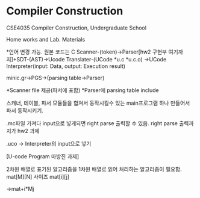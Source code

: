 # Compiler Construction
CSE4035 Compiler Construction, Undergraduate School

Home works and Lab. Materials

*언어 변경 가능. 원본 코드는 C
Scanner-(token)->Parser[hw2 구현부 여기까지]+SDT-(AST)->Ucode Translater-(UCode *u.c *u.c.o)
->UCode Interpreter(input: Data, output: Execution result)

minic.gr->PGS->(parsing table->Parser)

*Scanner file 제공(파서에 포함)
*Parser에 parsing table include

스캐너, 테이블, 파서 모듈들을 합쳐서 동작시킬수 있는 main프로그램 하나 만들어서 파서 동작시키기.

.mc파일 가져다 input으로 넣게되면 right parse 출력할 수 있음.
right parse 출력까지가 hw2 과제

.uco -> Interpreter의 input으로 넣기

[U-code Program 마방진 과제]


2차원 배열로 표기된 알고리즘을 1차원 배열로 읽어 처리하는 알고리즘이 필요함.
mat[M][N] 사이즈
mat[i][j]

->mat+i*Mj

